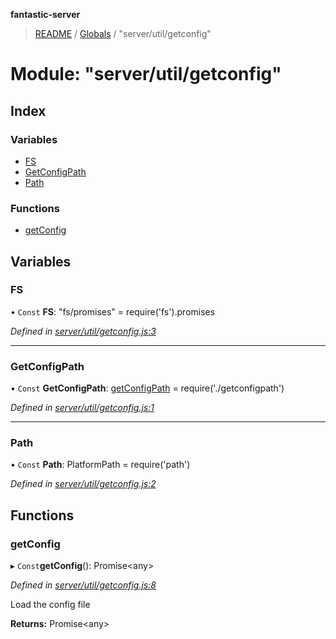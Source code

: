 **fantastic-server**

> [README](../README.md) / [Globals](../globals.md) / "server/util/getconfig"

# Module: "server/util/getconfig"

## Index

### Variables

* [FS](_server_util_getconfig_.md#fs)
* [GetConfigPath](_server_util_getconfig_.md#getconfigpath)
* [Path](_server_util_getconfig_.md#path)

### Functions

* [getConfig](_server_util_getconfig_.md#getconfig)

## Variables

### FS

• `Const` **FS**: "fs/promises" = require('fs').promises

*Defined in [server/util/getconfig.js:3](https://github.com/besimorhino/project-fantastic/blob/af5d0de/server/util/getconfig.js#L3)*

___

### GetConfigPath

• `Const` **GetConfigPath**: [getConfigPath](_server_util_getconfigpath_.md#getconfigpath) = require('./getconfigpath')

*Defined in [server/util/getconfig.js:1](https://github.com/besimorhino/project-fantastic/blob/af5d0de/server/util/getconfig.js#L1)*

___

### Path

• `Const` **Path**: PlatformPath = require('path')

*Defined in [server/util/getconfig.js:2](https://github.com/besimorhino/project-fantastic/blob/af5d0de/server/util/getconfig.js#L2)*

## Functions

### getConfig

▸ `Const`**getConfig**(): Promise\<any>

*Defined in [server/util/getconfig.js:8](https://github.com/besimorhino/project-fantastic/blob/af5d0de/server/util/getconfig.js#L8)*

Load the config file

**Returns:** Promise\<any>
